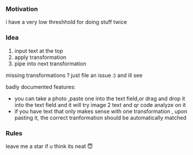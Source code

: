 


### Motivation

i have a very low threshhold for doing stuff twice


### Idea

1. input text at the top
2. apply transformation
3. pipe into next transformation


missing transformations ?
just file an issue :) and ill see


badly documented features: 
- you can take a photo ,paste one into the text field,or drag and drop it into the text field and it will try image 2 text and qr code analyze on it
- if you have text that only makes sense with one transformation , upon pasting it, the correct tranformation should be automatically matched

### Rules
leave me a star if u think its neat 😇